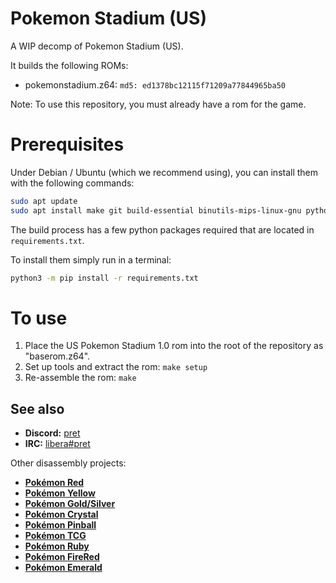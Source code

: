 # Pokemon Stadium (US)
A WIP decomp of Pokemon Stadium (US).

It builds the following ROMs:

* pokemonstadium.z64: `md5: ed1378bc12115f71209a77844965ba50`

Note: To use this repository, you must already have a rom for the game.

# Prerequisites

Under Debian / Ubuntu (which we recommend using), you can install them with the following commands:

```bash
sudo apt update
sudo apt install make git build-essential binutils-mips-linux-gnu python3 python3-pip
```

The build process has a few python packages required that are located in `requirements.txt`.

To install them simply run in a terminal:

```bash
python3 -m pip install -r requirements.txt
```

# To use
1. Place the US Pokemon Stadium 1.0 rom into the root of the repository as "baserom.z64".
2. Set up tools and extract the rom: `make setup`
3. Re-assemble the rom: `make`

## See also

- **Discord:** [pret][discord]
- **IRC:** [libera#pret][irc]

Other disassembly projects:

- [**Pokémon Red**][pokered]
- [**Pokémon Yellow**][pokeyellow]
- [**Pokémon Gold/Silver**][pokegold]
- [**Pokémon Crystal**][pokecrystal]
- [**Pokémon Pinball**][pokepinball]
- [**Pokémon TCG**][poketcg]
- [**Pokémon Ruby**][pokeruby]
- [**Pokémon FireRed**][pokefirered]
- [**Pokémon Emerald**][pokeemerald]

[pokered]: https://github.com/pret/pokered
[pokeyellow]: https://github.com/pret/pokeyellow
[pokegold]: https://github.com/pret/pokegold
[pokecrystal]: https://github.com/pret/pokecrystal
[pokepinball]: https://github.com/pret/pokepinball
[poketcg]: https://github.com/pret/poketcg
[pokeruby]: https://github.com/pret/pokeruby
[pokefirered]: https://github.com/pret/pokefirered
[pokeemerald]: https://github.com/pret/pokeemerald
[discord]: https://discord.gg/d5dubZ3
[irc]: https://web.libera.chat/?#pret
